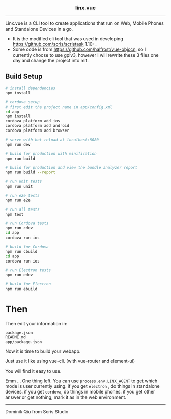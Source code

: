 <h3 align="center">linx.vue</h3>

---

Linx.vue is a CLI tool to create applications that run on Web, Mobile Phones and Standalone Devices in a go. 

- It is the modified cli tool that was used in developing <https://github.com/scris/scristask> 1.10+.
- Some code is from <https://github.com/halfrost/vue-objccn>, so I currently choose to use gplv3, however I will rewrite these 3 files one day and change the project into mit.

## Build Setup

``` bash
# install dependencies
npm install

# cordova setup
# first edit the project name in app/config.xml
cd app
npm install
cordova platform add ios
cordova platform add android
cordova platform add browser

# serve with hot reload at localhost:8080
npm run dev

# build for production with minification
npm run build

# build for production and view the bundle analyzer report
npm run build --report

# run unit tests
npm run unit

# run e2e tests
npm run e2e

# run all tests
npm test

# run Cordova tests
npm run cdev
cd app
cordova run ios

# build for Cordova
npm run cbuild
cd app
cordova run ios

# run Electron tests
npm run edev

# build for Electron
npm run ebuild
```

# Then

Then edit your information in:

	package.json
    README.md
    app/package.json
    
Now it is time to build your webapp. 

Just use it like using vue-cli. (with vue-router and element-ui) 

You will find it easy to use.

Emm ... One thing left.
You can use `process.env.LINX_AGENT` to get which mode is user currently using.
if you get `electron` , do things in standalone devices.
if you get `cordova`, do things in mobile phones.
if you get other answer or get nothing, mark it as in the web environment.

---
Dominik Qiu from Scris Studio 

